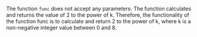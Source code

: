 The function `func` does not accept any parameters. The function calculates and returns the value of 2 to the power of k. Therefore, the functionality of the function func is to calculate and return 2 to the power of k, where k is a non-negative integer value between 0 and 8.
